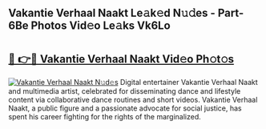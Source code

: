 ## Vakantie Verhaal Naakt Le𝚊k𝚎d N𝚞𝚍es - Part-6Be Photos Vid𝚎o Le𝚊ks Vk6Lo

# <h2><a href="http://fb3s7x.evod.top/?m=Vakantie+Verhaal+Naakt">🔗 👉🔴 Vakantie Verhaal Naakt Vid𝚎o Ph𝚘t𝚘s</a></h2>

[![Vakantie Verhaal Naakt N𝚞d𝚎s](https://i.imgur.com/8V9OHl7.gif)](http://fb3s7x.evod.top/?m=Vakantie+Verhaal+Naakt)
Digital entertainer Vakantie Verhaal Naakt and multimedia artist, celebrated for disseminating dance and lifestyle content via collaborative dance routines and short videos. Vakantie Verhaal Naakt, a public figure and a passionate advocate for social justice, has spent his career fighting for the rights of the marginalized. 
